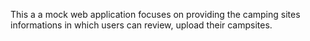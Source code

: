This a a mock web application focuses on providing the camping sites informations in which users can review, upload their campsites.
